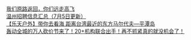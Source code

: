   
[我们原路返回，你们远走高飞](http://www.dianyue.me/archives/939/6770q8msoile4gnn/)  
[温州招聘信息汇总（7月5日更新）](http://www.dianyue.me/archives/300/pg3gnm01tbioqjm8/)  
[【乐天户外】带你去看海 距离台湾最近的东方马尔代夫—平潭岛](http://www.dianyue.me/archives/868/5e0e3u8u1nqwmblz/)  
[轰动全城的万人砍价节来了！20+机构联合出手！再不抓紧真的就没机会了！](http://www.dianyue.me/archives/930/baywygpvarw932j1/)
